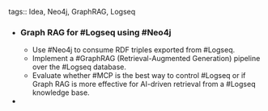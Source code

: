 tags:: Idea, Neo4j, GraphRAG, Logseq

- ### Graph RAG for #Logseq using #Neo4j
	- Use #Neo4j to consume RDF triples exported from #Logseq.
	- Implement a #GraphRAG (Retrieval-Augmented Generation) pipeline over the #Logseq database.
	- Evaluate whether #MCP is the best way to control #Logseq or if Graph RAG is more effective for AI-driven retrieval from a #Logseq knowledge base.
-